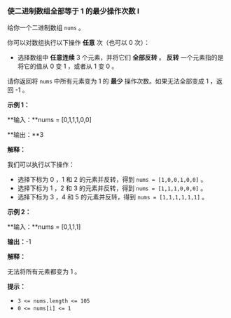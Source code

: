 ### 使二进制数组全部等于 1 的最少操作次数 I ###
给你一个二进制数组 `nums` 。

你可以对数组执行以下操作 **任意** 次（也可以 0 次）：

* 选择数组中 **任意连续** 3 个元素，并将它们 **全部反转** 。
**反转** 一个元素指的是将它的值从 0 变 1 ，或者从 1 变 0 。

请你返回将 `nums` 中所有元素变为 1 的 **最少** 操作次数。如果无法全部变成 1 ，返回 -1 。



**示例 1：**

**输入：**nums = [0,1,1,1,0,0]

**输出：**3

**解释：**

我们可以执行以下操作：

* 选择下标为 0 ，1 和 2 的元素并反转，得到 `nums = [1,0,0,1,0,0]` 。
* 选择下标为 1 ，2 和 3 的元素并反转，得到 `nums = [1,1,1,0,0,0]` 。
* 选择下标为 3 ，4 和 5 的元素并反转，得到 `nums = [1,1,1,1,1,1]` 。

**示例 2：**

**输入：**nums = [0,1,1,1]

**输出：**-1

**解释：**

无法将所有元素都变为 1 。




**提示：**

* `3 <= nums.length <= 105`
* `0 <= nums[i] <= 1`

